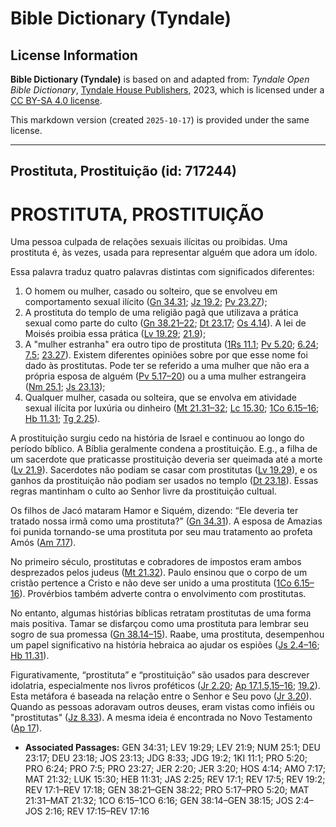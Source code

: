 # Bible Dictionary (Tyndale)

## License Information

**Bible Dictionary (Tyndale)** is based on and adapted from: _Tyndale Open Bible Dictionary_, [Tyndale House Publishers](https://tyndaleopenresources.com/), 2023, which is licensed under a [CC BY-SA 4.0 license](https://creativecommons.org/licenses/by-sa/4.0/legalcode.en).

This markdown version (created `2025-10-17`) is provided under the same license.



--------------------------------

## Prostituta, Prostituição (id: 717244)

PROSTITUTA, PROSTITUIÇÃO
========================

Uma pessoa culpada de relações sexuais ilícitas ou proibidas. Uma prostituta é, às vezes, usada para representar alguém que adora um ídolo.

Essa palavra traduz quatro palavras distintas com significados diferentes:

1. O homem ou mulher, casado ou solteiro, que se envolveu em comportamento sexual ilícito ([Gn 34\.31](https://ref.ly/Gen34:31); [Jz 19\.2](https://ref.ly/Judg19:2); [Pv 23\.27](https://ref.ly/Prov23:27));
2. A prostituta do templo de uma religião pagã que utilizava a prática sexual como parte do culto ([Gn 38\.21–22](https://ref.ly/Gen38:21-Gen38:22); [Dt 23\.17](https://ref.ly/Deut23:17); [Os 4\.14](https://ref.ly/Hos4:14)). A lei de Moisés proibia essa prática ([Lv 19\.29](https://ref.ly/Lev19:29); [21\.9](https://ref.ly/Lev21:9));
3. A "mulher estranha" era outro tipo de prostituta ([1Rs 11\.1](https://ref.ly/1Kgs11:1); [Pv 5\.20](https://ref.ly/Prov5:20); [6\.24](https://ref.ly/Prov6:24); [7\.5](https://ref.ly/Prov7:5); [23\.27](https://ref.ly/Prov23:27)). Existem diferentes opiniões sobre por que esse nome foi dado às prostitutas. Pode ter se referido a uma mulher que não era a própria esposa de alguém ([Pv 5\.17–20](https://ref.ly/Prov5:17-Prov5:20)) ou a uma mulher estrangeira ([Nm 25\.1](https://ref.ly/Num25:1); [Js 23\.13](https://ref.ly/Josh23:13));
4. Qualquer mulher, casada ou solteira, que se envolva em atividade sexual ilícita por luxúria ou dinheiro ([Mt 21\.31–32](https://ref.ly/Matt21:31-Matt21:32); [Lc 15\.30](https://ref.ly/Luke15:30); [1Co 6\.15–16](https://ref.ly/1Cor6:15-1Cor6:16); [Hb 11\.31](https://ref.ly/Heb11:31); [Tg 2\.25](https://ref.ly/Jas2:25)).

A prostituição surgiu cedo na história de Israel e continuou ao longo do período bíblico. A Bíblia geralmente condena a prostituição. E.g., a filha de um sacerdote que praticasse prostituição deveria ser queimada até a morte ([Lv 21\.9](https://ref.ly/Lev21:9)). Sacerdotes não podiam se casar com prostitutas ([Lv 19\.29](https://ref.ly/Lev19:29)), e os ganhos da prostituição não podiam ser usados no templo ([Dt 23\.18](https://ref.ly/Deut23:18)). Essas regras mantinham o culto ao Senhor livre da prostituição cultual.

Os filhos de Jacó mataram Hamor e Siquém, dizendo: “Ele deveria ter tratado nossa irmã como uma prostituta?” ([Gn 34\.31](https://ref.ly/Gen34:31)). A esposa de Amazias foi punida tornando\-se uma prostituta por seu mau tratamento ao profeta Amós ([Am 7\.17](https://ref.ly/Amos7:17)).

No primeiro século, prostitutas e cobradores de impostos eram ambos desprezados pelos judeus ([Mt 21\.32](https://ref.ly/Matt21:32)). Paulo ensinou que o corpo de um cristão pertence a Cristo e não deve ser unido a uma prostituta ([1Co 6\.15–16](https://ref.ly/1Cor6:15-1Cor6:16)). Provérbios também adverte contra o envolvimento com prostitutas.

No entanto, algumas histórias bíblicas retratam prostitutas de uma forma mais positiva. Tamar se disfarçou como uma prostituta para lembrar seu sogro de sua promessa ([Gn 38\.14–15](https://ref.ly/Gen38:14-Gen38:15)). Raabe, uma prostituta, desempenhou um papel significativo na história hebraica ao ajudar os espiões ([Js 2\.4–16](https://ref.ly/Josh2:4-Josh2:16); [Hb 11\.31](https://ref.ly/Heb11:31)).

Figurativamente, “prostituta” e “prostituição” são usados para descrever idolatria, especialmente nos livros proféticos ([Jr 2\.20](https://ref.ly/Jer2:20); [Ap 17\.1,5,15](https://ref.ly/Rev17:1,Rev17:5,Rev17:15-Rev17:16)[–](https://ref.ly/Rev17:1)[16](https://ref.ly/Rev17:1,Rev17:5,Rev17:15-Rev17:16); [19\.2](https://ref.ly/Rev19:2)). Esta metáfora é baseada na relação entre o Senhor e Seu povo ([Jr 3\.20](https://ref.ly/Jer3:20)). Quando as pessoas adoravam outros deuses, eram vistas como infiéis ou "prostitutas" ([Jz 8\.33](https://ref.ly/Judg8:33)). A mesma ideia é encontrada no Novo Testamento ([Ap 17](https://ref.ly/Rev17:1-Rev17:18)).

* **Associated Passages:** GEN 34:31; LEV 19:29; LEV 21:9; NUM 25:1; DEU 23:17; DEU 23:18; JOS 23:13; JDG 8:33; JDG 19:2; 1KI 11:1; PRO 5:20; PRO 6:24; PRO 7:5; PRO 23:27; JER 2:20; JER 3:20; HOS 4:14; AMO 7:17; MAT 21:32; LUK 15:30; HEB 11:31; JAS 2:25; REV 17:1; REV 17:5; REV 19:2; REV 17:1–REV 17:18; GEN 38:21–GEN 38:22; PRO 5:17–PRO 5:20; MAT 21:31–MAT 21:32; 1CO 6:15–1CO 6:16; GEN 38:14–GEN 38:15; JOS 2:4–JOS 2:16; REV 17:15–REV 17:16

